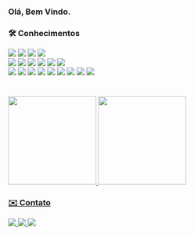 ### Olá, Bem Vindo.

### 🛠 **Conhecimentos**
<div display="inline-block">
 <img src="https://badgen.net/badge/icon/GitHub?icon=github&label"/>
 <img src="https://badgen.net/badge/Typescript/VisualStudio/blue/?icon=https://cdn.jsdelivr.net/gh/devicons/devicon/icons/vscode/vscode-original.svg&label"/>
 <img src="https://badgen.net/badge/Heroku/Heroku/purple/?icon=https://cdn.jsdelivr.net/gh/devicons/devicon/icons/heroku/heroku-original.svg&label"/>
 <img src="https://badgen.net/badge/Heroku/AWS/blue/?icon=https://cdn.jsdelivr.net/gh/devicons/devicon/icons/amazonwebservices/amazonwebservices-original-wordmark.svg&label"/>
  <br>
 <img src="https://badgen.net/badge/MQL5/MQL5/blue/?icon=https://cdn.jsdelivr.net/gh/devicons/devicon/icons/c/c-original.svg&label"/>
 <img src="https://badgen.net/badge/MQL4/MQL4/blue/?icon=https://cdn.jsdelivr.net/gh/devicons/devicon/icons/c/c-original.svg&label"/>
 <img src="https://badgen.net/badge/HTML5/HTML5/orange/?icon=https://cdn.jsdelivr.net/gh/devicons/devicon/icons/html5/html5-original.svg&label"/>
 <img src="https://badgen.net/badge/CSS3/CSS3/blue/?icon=https://cdn.jsdelivr.net/gh/devicons/devicon/icons/css3/css3-original.svg&label"/>
 <img src="https://badgen.net/badge/Javascript/Javascript/yellow/?icon=https://cdn.jsdelivr.net/gh/devicons/devicon/icons/javascript/javascript-original.svg&label"/>
 <img src="https://badgen.net/badge/MySql/MySql/blue/?icon=https://cdn.jsdelivr.net/gh/devicons/devicon/icons/mysql/mysql-original.svg&label"/>
  <br>
 <img src="https://badgen.net/badge/NodeJs/NodeJs/green/?icon=https://cdn.jsdelivr.net/gh/devicons/devicon/icons/nodejs/nodejs-original.svg&label"/>
 <img src="https://badgen.net/badge/ReactJs/ReactJs/cyan?icon=https://cdn.jsdelivr.net/gh/devicons/devicon/icons/react/react-original.svg&label"/>
 <img src="https://badgen.net/badge/Typescript/Typescript/blue/?icon=https://cdn.jsdelivr.net/gh/devicons/devicon/icons/typescript/typescript-original.svg&label"/>
 <img src="https://badgen.net/badge/Npm/npm/red/?icon=https://cdn.jsdelivr.net/gh/devicons/devicon/icons/npm/npm-original-wordmark.svg&label"/>
 <img src="https://badgen.net/badge/Yarn/Yarn/blue/?icon=https://cdn.jsdelivr.net/gh/devicons/devicon/icons/yarn/yarn-original.svg&label"/>
 <img src="https://badgen.net/badge/Sequelize/Sequelize/blue/?icon=https://cdn.jsdelivr.net/gh/devicons/devicon/icons/sequelize/sequelize-original.svg&label"/>
 <img src="https://badgen.net/badge/Express/Express/blue/?icon=https://cdn.jsdelivr.net/gh/devicons/devicon/icons/express/express-original.svg&label"/>
 <img src="https://badgen.net/badge/git/git/red/?icon=https://cdn.jsdelivr.net/gh/devicons/devicon/icons/git/git-original.svg&label"/>
 <img src="https://badgen.net/badge/bootstrap/Bootstrap/purple/?icon=https://cdn.jsdelivr.net/gh/devicons/devicon/icons/bootstrap/bootstrap-plain.svg&label"/>
</div>
<br>

 ### 
 <div>
<a href="https://github.com/Danrlei-Hornke">
<img height="180em" src="https://github-readme-stats.vercel.app/api/top-langs/?username=Danrlei-Hornke&layout=compact&langs_count=7&theme=dracula"/>
<img height="180em" src="https://github-readme-stats.vercel.app/api?username=Danrlei-Hornke&show_icons=true&theme=dracula&include_all_commits=true&count_private=true"/>
</div>

 ### ✉️ **Contato**
 <div display="inline-block">
   <a href="https://www.linkedin.com/in/danrlei-dscoding/" target="_blank">
     <img src="https://badgen.net/badge/Linkedin/Linkedin/blue/?icon=https://cdn.jsdelivr.net/gh/devicons/devicon/icons/linkedin/linkedin-original.svg&label"/>         
   </a>
   <a href="https://www.facebook.com/DhCoding/" target="_blank">
     <img src="https://badgen.net/badge/Facebook/Facebook/blue/?icon=https://cdn.jsdelivr.net/gh/devicons/devicon/icons/facebook/facebook-original.svg&label"/>         
   </a>
   <a href="https://t.me/Ds_Coding" target="_blank">
     <img src="https://badgen.net/badge/icon/telegram?icon=telegram&label"/>   
   </a>
 </div>

  

